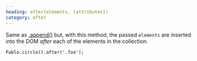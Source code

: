 ```yaml
--- 
heading: after(elements, [attributes])
category: after
---
```


Same as [.append()][append] but, with this method, the passed `elements` are inserted into the DOM _after_ each of the elements in the collection.

    Pablo.circle().after('.foo');

[append]: /api/append/